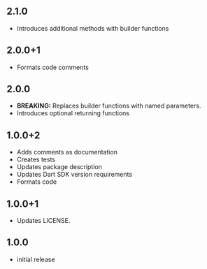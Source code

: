 ## 2.1.0

- Introduces additional methods with builder functions

## 2.0.0+1

- Formats code comments

## 2.0.0

- **BREAKING:** Replaces builder functions with named parameters.
- Introduces optional returning functions

## 1.0.0+2

- Adds comments as documentation
- Creates tests
- Updates package description
- Updates Dart SDK version requirements
- Formats code

## 1.0.0+1

- Updates LICENSE.

## 1.0.0

* initial release

